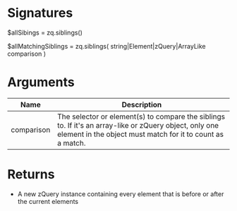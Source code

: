 <!-- start reference -->

# Signatures

$allSibings = zq.siblings()

$allMatchingSiblings = zq.siblings( string|Element|zQuery|ArrayLike comparison )

# Arguments

|Name|Description|
|---|---|
|comparison|The selector or element(s) to compare the siblings to. If it's an array-like or zQuery object, only one element in the object must match for it to count as a match.|

# Returns

- A new zQuery instance containing every element that is before or after the current elements

<!-- end reference -->
